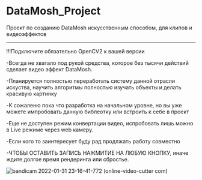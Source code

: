 # DataMosh_Project
Проект по созданию DataMosh искусственным способом, для клипов и видеоэффектов

---------
!!!Подключите обязательно OpenCV2 к вашей версии

-Всегда не хватало под рукой средства, которое без тысячи действий сделает видео эффект DataMosh. 

-Планируется полностью переработать систему данной отрасли искуства, научить алгоритмы полностью изучать объекты и делать красивую картинку

-К сожаленю пока что разработка на начальном уровне, но вы уже можете импробовать данную библеотку или встроить к себе в проект

-Еще не доступен режим конвертации видео, испробовать лишь можно в Live режиме через web камеру.

-Если кого то заинтересует буду рад продлжать работу совместно

-ЧТОБЫ ОСТАВИТЬ ЗАПИСЬ НАЖМИТИЕ НА ЛЮБУЮ КНОПКУ, иначе ждите долгое время рендеринга или сбростье.

![bandicam 2022-01-31 23-16-41-772 (online-video-cutter com)](https://user-images.githubusercontent.com/92841151/151827269-f401486b-9509-4d1a-8ae3-2696b8783169.gif)

